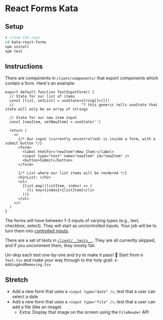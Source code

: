 # React Forms Kata

## Setup

```sh
# clone the repo
cd kata-react-forms
npm install
npm test
```

## Instructions

There are components in `client/components/` that export components which contain a form. Here's an example:

```tsx
export default function TextInputForm() {
  // State for our list of items
  const [list, setList] = useState<string[]>([])
  //                               ^? this generic tells useState that state will only be an array of strings

  // State for our new item input
  const [newItem, setNewItem] = useState('')

  return (
    <>
      {/* Our input (currently uncontrolled) is inside a form, with a submit button */}
      <form>
        <label htmlFor="newItem">New Item:</label>
        <input type="text" name="newItem" id="newItem" />
        <button>Submit</button>
      </form>

      {/* List where our list items will be rendered */}
      <h2>List: </h2>
      <ul>
        {list.map((listItem, index) => (
          <li key={index}>{listItem}</li>
        ))}
      </ul>
    </>
  )
}
```
The forms will have between 1-3 inputs of varying types (e.g., text, checkbox, select). They will start as unctontrolled inputs. Your job will be to turn them into [controlled inputs](https://react.dev/reference/react-dom/components/input#controlling-an-input-with-a-state-variable).

There are a set of tests in [`client/__tests__`](./client/__tests__). They are all currently skipped, and if you uncomment them, they _mostly_ fail.

Un-skip each test one-by-one and try to make it pass! 🥳 Start from `0-Text.tsx` and make your way through to the holy grail: `4-AddingAndRemoving.tsx`

## Stretch

- Add a new form that uses a `<input type="date" />`, test that a user can select a date
- Add a new form that uses a `<input type="file" />`, test that a user can add a file (like an image)
  - Extra: Display that image on the screen using the `FileReader` API


